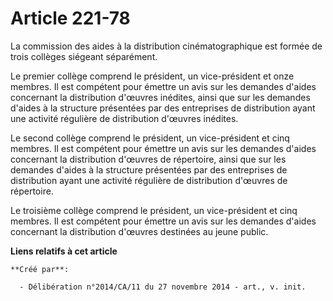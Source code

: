 # Article 221-78

La commission des aides à la distribution cinématographique est formée de trois collèges siégeant séparément. 

Le premier collège comprend le président, un vice-président et onze membres. Il est compétent pour émettre un avis sur les
demandes d'aides concernant la distribution d'œuvres inédites, ainsi que sur les demandes d'aides à la structure présentées
par des entreprises de distribution ayant une activité régulière de distribution d'œuvres inédites. 

Le second collège comprend le président, un vice-président et cinq membres. Il est compétent pour émettre un avis sur les
demandes d'aides concernant la distribution d'œuvres de répertoire, ainsi que sur les demandes d'aides à la structure
présentées par des entreprises de distribution ayant une activité régulière de distribution d'œuvres de répertoire. 

Le troisième collège comprend le président, un vice-président et cinq membres. Il est compétent pour émettre un avis sur les
demandes d'aides concernant la distribution d'œuvres destinées au jeune public.

**Liens relatifs à cet article**

	**Créé par**:

	  - Délibération n°2014/CA/11 du 27 novembre 2014 - art., v. init.
